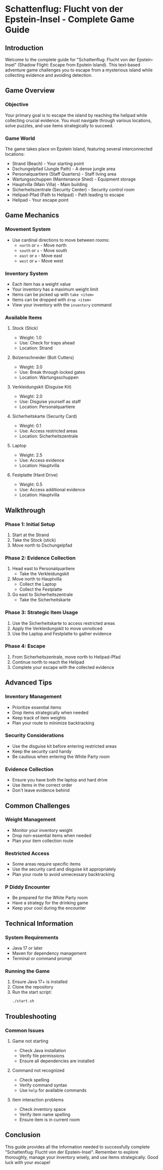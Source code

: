 # Schattenflug: Flucht von der Epstein-Insel - Complete Game Guide

## Introduction

Welcome to the complete guide for "Schattenflug: Flucht von der Epstein-Insel" (Shadow Flight: Escape from Epstein Island). This text-based adventure game challenges you to escape from a mysterious island while collecting evidence and avoiding detection.

## Game Overview

### Objective
Your primary goal is to escape the island by reaching the helipad while collecting crucial evidence. You must navigate through various locations, solve puzzles, and use items strategically to succeed.

### Game World
The game takes place on Epstein Island, featuring several interconnected locations:
- Strand (Beach) - Your starting point
- Dschungelpfad (Jungle Path) - A dense jungle area
- Personalquartiere (Staff Quarters) - Staff living area
- Wartungsschuppen (Maintenance Shed) - Equipment storage
- Hauptvilla (Main Villa) - Main building
- Sicherheitszentrale (Security Center) - Security control room
- Helipad-Pfad (Path to Helipad) - Path leading to escape
- Helipad - Your escape point

## Game Mechanics

### Movement System
- Use cardinal directions to move between rooms:
  - `north` or `n` - Move north
  - `south` or `s` - Move south
  - `east` or `e` - Move east
  - `west` or `w` - Move west

### Inventory System
- Each item has a weight value
- Your inventory has a maximum weight limit
- Items can be picked up with `take <item>`
- Items can be dropped with `drop <item>`
- View your inventory with the `inventory` command

### Available Items
1. Stock (Stick)
   - Weight: 1.0
   - Use: Check for traps ahead
   - Location: Strand

2. Bolzenschneider (Bolt Cutters)
   - Weight: 3.0
   - Use: Break through locked gates
   - Location: Wartungsschuppen

3. Verkleidungskit (Disguise Kit)
   - Weight: 2.0
   - Use: Disguise yourself as staff
   - Location: Personalquartiere

4. Sicherheitskarte (Security Card)
   - Weight: 0.1
   - Use: Access restricted areas
   - Location: Sicherheitszentrale

5. Laptop
   - Weight: 2.5
   - Use: Access evidence
   - Location: Hauptvilla

6. Festplatte (Hard Drive)
   - Weight: 0.5
   - Use: Access additional evidence
   - Location: Hauptvilla

## Walkthrough

### Phase 1: Initial Setup
1. Start at the Strand
2. Take the Stock (stick)
3. Move north to Dschungelpfad

### Phase 2: Evidence Collection
1. Head east to Personalquartiere
   - Take the Verkleidungskit
2. Move north to Hauptvilla
   - Collect the Laptop
   - Collect the Festplatte
3. Go east to Sicherheitszentrale
   - Take the Sicherheitskarte

### Phase 3: Strategic Item Usage
1. Use the Sicherheitskarte to access restricted areas
2. Apply the Verkleidungskit to move unnoticed
3. Use the Laptop and Festplatte to gather evidence

### Phase 4: Escape
1. From Sicherheitszentrale, move north to Helipad-Pfad
2. Continue north to reach the Helipad
3. Complete your escape with the collected evidence

## Advanced Tips

### Inventory Management
- Prioritize essential items
- Drop items strategically when needed
- Keep track of item weights
- Plan your route to minimize backtracking

### Security Considerations
- Use the disguise kit before entering restricted areas
- Keep the security card handy
- Be cautious when entering the White Party room

### Evidence Collection
- Ensure you have both the laptop and hard drive
- Use items in the correct order
- Don't leave evidence behind

## Common Challenges

### Weight Management
- Monitor your inventory weight
- Drop non-essential items when needed
- Plan your item collection route

### Restricted Access
- Some areas require specific items
- Use the security card and disguise kit appropriately
- Plan your route to avoid unnecessary backtracking

### P Diddy Encounter
- Be prepared for the White Party room
- Have a strategy for the drinking game
- Keep your cool during the encounter

## Technical Information

### System Requirements
- Java 17 or later
- Maven for dependency management
- Terminal or command prompt

### Running the Game
1. Ensure Java 17+ is installed
2. Clone the repository
3. Run the start script:
   ```bash
   ./start.sh
   ```

## Troubleshooting

### Common Issues
1. Game not starting
   - Check Java installation
   - Verify file permissions
   - Ensure all dependencies are installed

2. Command not recognized
   - Check spelling
   - Verify command syntax
   - Use `help` for available commands

3. Item interaction problems
   - Check inventory space
   - Verify item name spelling
   - Ensure item is in current room

## Conclusion

This guide provides all the information needed to successfully complete "Schattenflug: Flucht von der Epstein-Insel". Remember to explore thoroughly, manage your inventory wisely, and use items strategically. Good luck with your escape! 